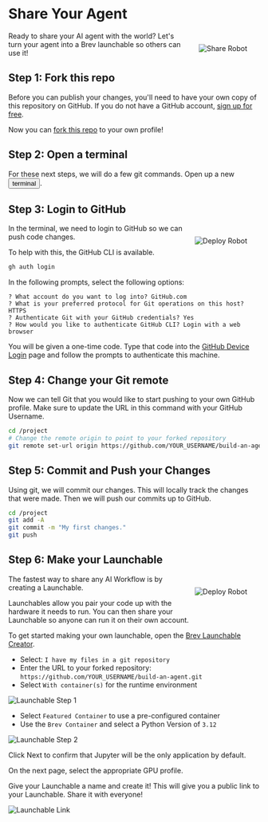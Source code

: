 # Share Your Agent

<img src="_static/robots/ballerina.png" alt="Share Robot" style="float:right; max-width:300px;margin:25px;" />

Ready to share your AI agent with the world? Let's turn your agent into a Brev launchable so others can use it!

## Step 1: Fork this repo

Before you can publish your changes, you'll need to have your own copy of this repository on GitHub. If you do not have a GitHub account, [sign up for free](https://github.com/join).

Now you can
[<i class="fa-solid fa-code-fork"></i> fork this repo](https://github.com/Hannahhiendo/build-an-agent/fork)
to your own profile!

<!-- fold:break -->

## Step 2: Open a terminal

For these next steps, we will do a few git commands. Open up a new <button onclick="openNewTerminal();"><i class="fas fa-terminal"></i> terminal</button>.

<!-- fold:break -->

## Step 3: Login to GitHub

<img src="_static/robots/gitfu.png" alt="Deploy Robot" style="float:right; max-width:250px;margin:25px;" />

In the terminal, we need to login to GitHub so we can push code changes.

To help with this, the GitHub CLI is available.

```bash
gh auth login
```

In the following prompts, select the following options:

```
? What account do you want to log into? GitHub.com
? What is your preferred protocol for Git operations on this host? HTTPS
? Authenticate Git with your GitHub credentials? Yes
? How would you like to authenticate GitHub CLI? Login with a web browser
```

You will be given a one-time code. Type that code into the [GitHub Device Login](https://github.com/login/device) page and follow the prompts to authenticate this machine.

<!-- fold:break -->

## Step 4: Change your Git remote

Now we can tell Git that you would like to start pushing to your own GitHub profile.
Make sure to update the URL in this command with your GitHub Username.

```bash
cd /project
# Change the remote origin to point to your forked repository
git remote set-url origin https://github.com/YOUR_USERNAME/build-an-agent.git
```

<!-- fold:break -->

## Step 5: Commit and Push your Changes

Using git, we will commit our changes. This will locally track the changes that were made.
Then we will push our commits up to GitHub.

```bash
cd /project
git add -A
git commit -m "My first changes."
git push
```

<!-- fold:break -->

## Step 6: Make your Launchable

<img src="_static/robots/lunch.png" alt="Deploy Robot" style="float:right; max-width:250px;margin:25px;" />

The fastest way to share any AI Workflow is by creating a Launchable.

Launchables allow you pair your code up with the hardware it needs to run.
You can then share your Launchable so anyone can run it on their own account.

To get started making your own launchable, open the [Brev Launchable Creator](https://brev.nvidia.com/launchables/create).

<!-- fold:break -->

- Select: `I have my files in a git repository`
- Enter the URL to your forked repository: `https://github.com/YOUR_USERNAME/build-an-agent.git`
- Select `With container(s)` for the runtime environment

![Launchable Step 1](img/launchable_1.png)

<!-- fold:break -->

- Select `Featured Container` to use a pre-configured container
- Use the `Brev Container` and select a Python Version of `3.12`

![Launchable Step 2](img/launchable_2.png)

<!-- fold:break -->

Click Next to confirm that Jupyter will be the only application by default.

On the next page, select the appropriate GPU profile.

Give your Launchable a name and create it! This will give you a public link to your Launchable. Share it with everyone!

![Launchable Link](img/launchable_link.png)
